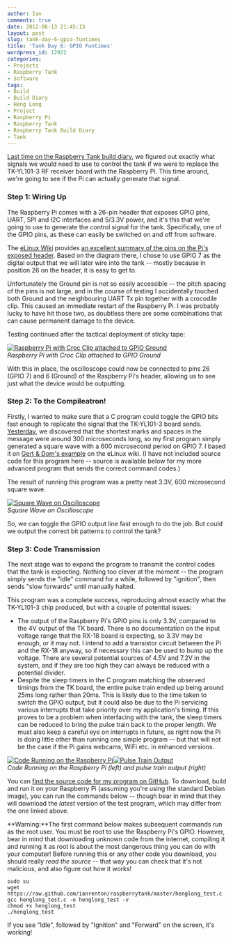 ```yaml
---
author: Ian
comments: true
date: 2012-06-13 21:45:13
layout: post
slug: tank-day-6-gpio-funtimes
title: 'Tank Day 6: GPIO Funtimes'
wordpress_id: 12922
categories:
- Projects
- Raspberry Tank
- Software
tags:
- Build
- Build Diary
- Heng Long
- Project
- Raspberry Pi
- Raspberry Tank
- Raspberry Tank Build Diary
- Tank
---
```


[Last time on the Raspberry Tank build diary](../day-5-cracking-the-code/), we figured out exactly what signals we would need to use to control the tank if we were to replace the TK-YL101-3 RF receiver board with the Raspberry Pi. This time around, we're going to see if the Pi can actually generate that signal.

### Step 1: Wiring Up

The Raspberry Pi comes with a 26-pin header that exposes GPIO pins, UART, SPI and I2C interfaces and 5/3.3V power, and it's this that we're going to use to generate the control signal for the tank. Specifically, one of the GPIO pins, as these can easily be switched on and off from software.

The [eLinux Wiki](http://elinux.org) provides [an excellent summary of the pins on the Pi's exposed header](http://elinux.org/Rpi_Low-level_peripherals). Based on the diagram there, I chose to use GPIO 7 as the digital output that we will later wire into the tank -- mostly because in position 26 on the header, it is easy to get to.

Unfortunately the Ground pin is not so easily accessible -- the pitch spacing of the pins is not large, and in the course of testing I accidentally touched both Ground and the neighbouring UART Tx pin together with a crocodile clip. This caused an immediate restart of the Raspberry Pi. I was probably lucky to have hit those two, as doubtless there are some combinations that can cause permanent damage to the device.

Testing continued after the tactical deployment of sticky tape:

[![Raspberry Pi with Croc Clip attached to GPIO Ground](http://files.ianrenton.com/sites/raspberrytank/IMAG0057-300x179.jpg)](http://files.ianrenton.com/sites/raspberrytank/IMAG0057.jpg)<br/>
_Raspberry Pi with Croc Clip attached to GPIO Ground_

With this in place, the oscilloscope could now be connected to pins 26 (GPIO 7) and 6 (Ground) of the Raspberry Pi's header, allowing us to see just what the device would be outputting.

### Step 2: To the Compileatron!

Firstly, I wanted to make sure that a C program could toggle the GPIO bits fast enough to replicate the signal that the TK-YL101-3 board sends. [Yesterday](../day-5-cracking-the-code/), we discovered that the shortest marks and spaces in the message were around 300 microseconds long, so my first program simply generated a square wave with a 600 microsecond period on GPIO 7. I based it on [Gert & Dom's example](http://elinux.org/Rpi_Low-level_peripherals#GPIO_Driving_Example_.28C.29) on the eLinux wiki. (I have not included source code for this program here -- source is available below for my more advanced program that sends the correct command codes.)

The result of running this program was a pretty neat 3.3V, 600 microsecond square wave.

[![Square Wave on Oscilloscope](http://files.ianrenton.com/sites/raspberrytank/IMAG0056-300x179.jpg)](http://files.ianrenton.com/sites/raspberrytank/IMAG0056.jpg)<br/>
_Square Wave on Oscilloscope_

So, we can toggle the GPIO output line fast enough to do the job. But could we output the correct bit patterns to control the tank?

### Step 3: Code Transmission

The next stage was to expand the program to transmit the control codes that the tank is expecting. Nothing too clever at the moment -- the program simply sends the "idle" command for a while, followed by "ignition", then sends "slow forwards" until manually halted.

This program was a complete success, reproducing almost exactly what the TK-YL101-3 chip produced, but with a couple of potential issues:
	
  * The output of the Raspberry Pi's GPIO pins is only 3.3V, compared to the 4V output of the TK board. There is no documentation on the input voltage range that the RX-18 board is expecting, so 3.3V may be enough, or it may not. I intend to add a transistor circuit between the Pi and the RX-18 anyway, so if necessary this can be used to bump up the voltage. There are several potential sources of 4.5V and 7.2V in the system, and if they are too high they can always be reduced with a potential divider.
  * Despite the sleep timers in the C program matching the observed timings from the TK board, the entire pulse train ended up being around 25ms long rather than 20ms. This is likely due to the time taken to switch the GPIO output, but it could also be due to the Pi servicing various interrupts that take priority over my application's timing. If this proves to be a problem when interfacing with the tank, the sleep timers can be reduced to bring the pulse train back to the proper length. We must also keep a careful eye on interrupts in future, as right now the Pi is doing little other than running one simple program -- but that will not be the case if the Pi gains webcams, WiFi etc. in enhanced versions.

[![Code Running on the Raspberry Pi](http://files.ianrenton.com/sites/raspberrytank/IMAG0059-300x179.jpg)](http://files.ianrenton.com/sites/raspberrytank/IMAG0059.jpg)[![Pulse Train Output](http://files.ianrenton.com/sites/raspberrytank/IMAG0058-300x179.jpg)](http://files.ianrenton.com/sites/raspberrytank/IMAG0058.jpg)<br/>
_Code Running on the Raspberry Pi (left) and pulse train output (right)_

You can [find the source code for my program on GitHub](https://github.com/ianrenton/raspberrytank/tree/203bff0f84d44836811eac88373feb4f302e399f).  To download, build and run it on your Raspberry Pi (assuming you're using the standard Debian image), you can run the commands below -- though bear in mind that they will download the _latest_ version of the test program, which may differ from the one linked above.

**Warning:**The first command below makes subsequent commands run as the root user.  You must be root to use the Raspberry Pi's GPIO.  However, bear in mind that downloading unknown code from the internet, compiling it and running it as root is about the most dangerous thing you can do with your computer!  Before running this or any other code you download, you should really _read the source_ -- that way you can check that it's not malicious, and also figure out how it works!
    
    sudo su
    wget https://raw.github.com/ianrenton/raspberrytank/master/henglong_test.c
    gcc henglong_test.c -o henglong_test -v
    chmod +x henglong_test
    ./henglong_test

If you see "Idle", followed by "Ignition" and "Forward" on the screen, it's working!
